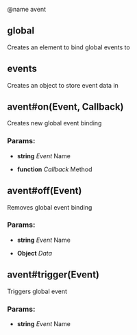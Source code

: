 

<!-- Start avent.js -->

@name avent

## global

Creates an element to bind global events to

## events

Creates an object to store event data in

## avent#on(Event, Callback)

Creates new global event binding

### Params:

* **string** *Event* Name

* **function** *Callback* Method

## avent#off(Event)

Removes global event binding

### Params:

* **string** *Event* Name

* **Object** *Data*

## avent#trigger(Event)

Triggers global event

### Params:

* **string** *Event* Name

<!-- End avent.js -->

